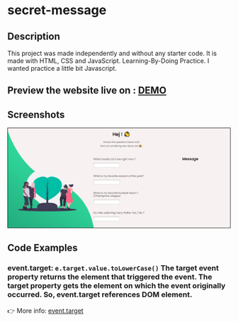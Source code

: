 
# secret-message

## Description 
This project was made independently and without any starter code. It is made with HTML, CSS and JavaScript.
Learning-By-Doing Practice.
I wanted practice a little bit Javascript.


## Preview the website live on : [DEMO](https://carolinafledgling.github.io/secret-message/)

## Screenshots
![](img/img-readme.jpg)

## Code Examples

###  event.target:  `e.target.value.toLowerCase()`  The target event property returns the element that triggered the event. The target property gets the element on which the event originally occurred. So, event.target references DOM element.

👉 More info: [event.target](https://developer.mozilla.org/en-US/docs/Web/API/Event/target)








